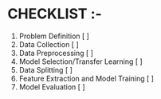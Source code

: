 # CHECKLIST :-

  1. Problem Definition [ ]
  2. Data Collection [ ]
  3. Data Preprocessing [ ]
  4. Model Selection/Transfer Learning [ ]
  5. Data Splitting [ ]
  6. Feature Extraction and Model Training [ ]
  7. Model Evaluation [ ]
